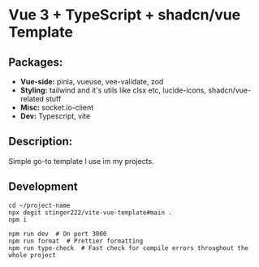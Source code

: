 # Vue 3 + TypeScript + shadcn/vue Template

## Packages:
- **Vue-side:** pinia, vueuse, vee-validate, zod
- **Styling:** tailwind and it's utils like clsx etc, lucide-icons, shadcn/vue-related stuff
- **Misc:** socket.io-client
- **Dev:** Typescript, vite

## Description:
Simple go-to template I use im my projects.

## Development
```shell
cd ~/project-name
npx degit stinger222/vite-vue-template#main . 
npm i

npm run dev  # On port 3000
npm run format  # Prettier formatting
npm run type-check  # Fast check for compile errors throughout the whole project
```

